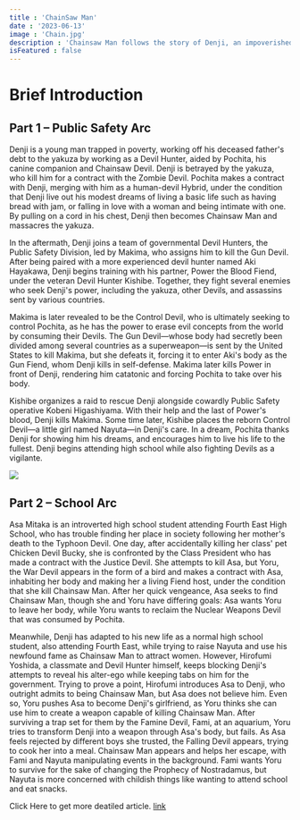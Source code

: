 ```yaml
---
title : 'ChainSaw Man'
date : '2023-06-13'
image : 'Chain.jpg'
description : 'Chainsaw Man follows the story of Denji, an impoverished young man who makes a contract that fuses his body with that of a dog-like devil named Pochita, granting him the ability to transform parts of his body into chainsaws. Denji eventually joins the Public Safety Devil Hunters, a government agency focused on fighting against devils whenever they become a threat to Japan.'
isFeatured : false
---
```



# Brief Introduction
## Part 1 – Public Safety Arc
Denji is a young man trapped in poverty, working off his deceased father's debt to the yakuza by working as a Devil Hunter, aided by Pochita, his canine companion and Chainsaw Devil. Denji is betrayed by the yakuza, who kill him for a contract with the Zombie Devil. Pochita makes a contract with Denji, merging with him as a human-devil Hybrid, under the condition that Denji live out his modest dreams of living a basic life such as having bread with jam, or falling in love with a woman and being intimate with one. By pulling on a cord in his chest, Denji then becomes Chainsaw Man and massacres the yakuza.

In the aftermath, Denji joins a team of governmental Devil Hunters, the Public Safety Division, led by Makima, who assigns him to kill the Gun Devil. After being paired with a more experienced devil hunter named Aki Hayakawa, Denji begins training with his partner, Power the Blood Fiend, under the veteran Devil Hunter Kishibe. Together, they fight several enemies who seek Denji's power, including the yakuza, other Devils, and assassins sent by various countries.

Makima is later revealed to be the Control Devil, who is ultimately seeking to control Pochita, as he has the power to erase evil concepts from the world by consuming their Devils. The Gun Devil—whose body had secretly been divided among several countries as a superweapon—is sent by the United States to kill Makima, but she defeats it, forcing it to enter Aki's body as the Gun Fiend, whom Denji kills in self-defense. Makima later kills Power in front of Denji, rendering him catatonic and forcing Pochita to take over his body.

Kishibe organizes a raid to rescue Denji alongside cowardly Public Safety operative Kobeni Higashiyama. With their help and the last of Power's blood, Denji kills Makima. Some time later, Kishibe places the reborn Control Devil—a little girl named Nayuta—in Denji's care. In a dream, Pochita thanks Denji for showing him his dreams, and encourages him to live his life to the fullest. Denji begins attending high school while also fighting Devils as a vigilante.

![](/images/posts/getting-nine/Chain2.jpeg)


## Part 2 – School Arc

Asa Mitaka is an introverted high school student attending Fourth East High School, who has trouble finding her place in society following her mother's death to the Typhoon Devil. One day, after accidentally killing her class' pet Chicken Devil Bucky, she is confronted by the Class President who has made a contract with the Justice Devil. She attempts to kill Asa, but Yoru, the War Devil appears in the form of a bird and makes a contract with Asa, inhabiting her body and making her a living Fiend host, under the condition that she kill Chainsaw Man. After her quick vengeance, Asa seeks to find Chainsaw Man, though she and Yoru have differing goals: Asa wants Yoru to leave her body, while Yoru wants to reclaim the Nuclear Weapons Devil that was consumed by Pochita.

Meanwhile, Denji has adapted to his new life as a normal high school student, also attending Fourth East, while trying to raise Nayuta and use his newfound fame as Chainsaw Man to attract women. However, Hirofumi Yoshida, a classmate and Devil Hunter himself, keeps blocking Denji's attempts to reveal his alter-ego while keeping tabs on him for the government. Trying to prove a point, Hirofumi introduces Asa to Denji, who outright admits to being Chainsaw Man, but Asa does not believe him. Even so, Yoru pushes Asa to become Denji's girlfriend, as Yoru thinks she can use him to create a weapon capable of killing Chainsaw Man. After surviving a trap set for them by the Famine Devil, Fami, at an aquarium, Yoru tries to transform Denji into a weapon through Asa's body, but fails. As Asa feels rejected by different boys she trusted, the Falling Devil appears, trying to cook her into a meal. Chainsaw Man appears and helps her escape, with Fami and Nayuta manipulating events in the background. Fami wants Yoru to survive for the sake of changing the Prophecy of Nostradamus, but Nayuta is more concerned with childish things like wanting to attend school and eat snacks.


Click Here to get more deatiled article. [link](https://en.wikipedia.org/wiki/Chainsaw_Man)
